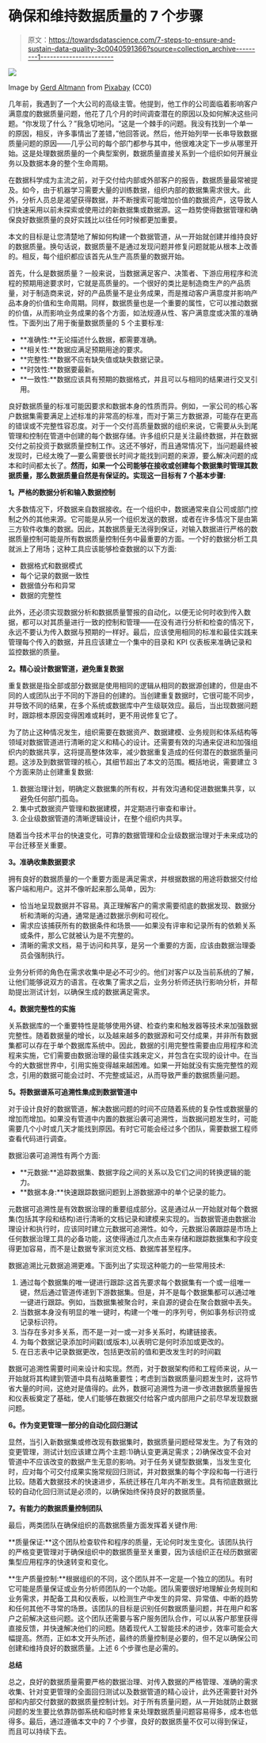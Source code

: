 # 确保和维持数据质量的 7 个步骤

> 原文：<https://towardsdatascience.com/7-steps-to-ensure-and-sustain-data-quality-3c0040591366?source=collection_archive---------1----------------------->

![](img/641c4e47f0d2b50dfc308c51391ce3ff.png)

Image by [Gerd Altmann](https://pixabay.com/users/geralt-9301/?utm_source=link-attribution&utm_medium=referral&utm_campaign=image&utm_content=3530353) from [Pixabay](https://pixabay.com/?utm_source=link-attribution&utm_medium=referral&utm_campaign=image&utm_content=3530353) (CC0)

几年前，我遇到了一个大公司的高级主管。他提到，他工作的公司面临着影响客户满意度的数据质量问题，他花了几个月的时间调查潜在的原因以及如何解决这些问题。“你发现了什么？”我急切地问。“这是一个棘手的问题。我没有找到一个单一的原因，相反，许多事情出了差错，”他回答说。然后，他开始列举一长串导致数据质量问题的原因——几乎公司的每个部门都参与其中，他很难决定下一步从哪里开始。这是处理数据质量的一个典型案例，数据质量直接关系到一个组织如何开展业务以及数据本身的整个生命周期。

在数据科学成为主流之前，对于交付给内部或外部客户的报告，数据质量最常被提及。如今，由于机器学习需要大量的训练数据，组织内部的数据集需求很大。此外，分析人员总是渴望获得数据，并不断搜索可能增加价值的数据资产，这导致人们快速采用以前未探索或使用过的新数据集或数据源。这一趋势使得数据管理和确保良好数据质量的良好实践比以往任何时候都更加重要。

本文的目标是让您清楚地了解如何构建一个数据管道，从一开始就创建并维持良好的数据质量。换句话说，数据质量不是通过发现问题并修复问题就能从根本上改善的。相反，每个组织都应该首先从生产高质量的数据开始。

首先，什么是数据质量？一般来说，当数据满足客户、决策者、下游应用程序和流程的预期用途要求时，它就是高质量的。一个很好的类比是制造商生产的产品质量，对于制造商来说，好的产品质量不是业务成果，而是推动客户满意度并影响产品本身的价值和生命周期。同样，数据质量也是一个重要的属性，它可以推动数据的价值，从而影响业务成果的各个方面，如法规遵从性、客户满意度或决策的准确性。下面列出了用于衡量数据质量的 5 个主要标准:

*   **准确性:**无论描述什么数据，都需要准确。
*   **相关性:**数据应满足预期用途的要求。
*   **完整性:**数据不应有缺失值或缺失数据记录。
*   **时效性:**数据要最新。
*   **一致性:**数据应该具有预期的数据格式，并且可以与相同的结果进行交叉引用。

良好数据质量的标准可能因要求和数据本身的性质而异。例如，一家公司的核心客户数据集需要满足上述标准的非常高的标准，而对于第三方数据源，可能存在更高的错误或不完整性容忍度。对于一个交付高质量数据的组织来说，它需要从头到尾管理和控制在管道中创建的每个数据存储。许多组织只是关注最终数据，并在数据交付之前投资于数据质量控制工作。这还不够好，而且通常情况下，当问题最终被发现时，已经太晚了—要么需要很长时间才能找到问题的来源，要么解决问题的成本和时间都太长了。**然而，如果一个公司能够在接收或创建每个数据集时管理其数据质量，那么数据质量自然是有保证的。实现这一目标有 7 个基本步骤:**

**1。严格的数据分析和输入数据控制**

大多数情况下，坏数据来自数据接收。在一个组织中，数据通常来自公司或部门控制之外的其他来源。它可能是从另一个组织发送的数据，或者在许多情况下是由第三方软件收集的数据。因此，其数据质量无法得到保证，对输入数据进行严格的数据质量控制可能是所有数据质量控制任务中最重要的方面。一个好的数据分析工具就派上了用场；这种工具应该能够检查数据的以下方面:

*   数据格式和数据模式
*   每个记录的数据一致性
*   数据值分布和异常
*   数据的完整性

此外，还必须实现数据分析和数据质量警报的自动化，以便无论何时收到传入数据，都可以对其质量进行一致的控制和管理——在没有进行分析和检查的情况下，永远不要认为传入数据与预期的一样好。最后，应该使用相同的标准和最佳实践来管理每个传入的数据，并且应该建立一个集中的目录和 KPI 仪表板来准确记录和监控数据的质量。

**2。精心设计数据管道，避免重复数据**

重复数据是指全部或部分数据是使用相同的逻辑从相同的数据源创建的，但是由不同的人或团队出于不同的下游目的创建的。当创建重复数据时，它很可能不同步，并导致不同的结果，在多个系统或数据库中产生级联效应。最后，当出现数据问题时，跟踪根本原因变得困难或耗时，更不用说修复它了。

为了防止这种情况发生，组织需要在数据资产、数据建模、业务规则和体系结构等领域对数据管道进行清晰的定义和精心的设计。还需要有效的沟通来促进和加强组织内的数据共享，这将提高整体效率，减少数据重复造成的任何潜在的数据质量问题。这涉及到数据管理的核心，其细节超出了本文的范围。概括地说，需要建立 3 个方面来防止创建重复数据:

1.  数据治理计划，明确定义数据集的所有权，并有效沟通和促进数据集共享，以避免任何部门孤岛。
2.  集中式数据资产管理和数据建模，并定期进行审查和审计。
3.  企业级数据管道的清晰逻辑设计，在整个组织内共享。

随着当今技术平台的快速变化，可靠的数据管理和企业级数据治理对于未来成功的平台迁移至关重要。

**3。准确收集数据要求**

拥有良好的数据质量的一个重要方面是满足需求，并根据数据的用途将数据交付给客户端和用户。这并不像听起来那么简单，因为:

*   恰当地呈现数据并不容易。真正理解客户的需求需要彻底的数据发现、数据分析和清晰的沟通，通常是通过数据示例和可视化。
*   需求应该捕获所有的数据条件和场景——如果没有评审和记录所有的依赖关系或条件，那么它就被认为是不完整的。
*   清晰的需求文档，易于访问和共享，是另一个重要的方面，应该由数据治理委员会强制执行。

业务分析师的角色在需求收集中是必不可少的。他们对客户以及当前系统的了解，让他们能够说双方的语言。在收集了需求之后，业务分析师还执行影响分析，并帮助提出测试计划，以确保生成的数据满足需求。

**4。数据完整性的实施**

关系数据库的一个重要特性是能够使用外键、检查约束和触发器等技术来加强数据完整性。随着数据量的增长，以及越来越多的数据源和可交付成果，并非所有数据集都可以存在于单个数据库系统中。因此，数据的引用完整性需要由应用程序和流程来实施，它们需要由数据治理的最佳实践来定义，并包含在实现的设计中。在当今的大数据世界中，引用实施变得越来越困难。如果一开始就没有实施完整性的观念，引用的数据可能会过时、不完整或延迟，从而导致严重的数据质量问题。

**5。将数据谱系可追溯性集成到数据管道中**

对于设计良好的数据管道，解决数据问题的时间不应随着系统的复杂性或数据量的增加而增加。如果没有管道中内置的数据沿袭可追溯性，当数据问题发生时，可能需要几个小时或几天才能找到原因。有时它可能会经过多个团队，需要数据工程师查看代码进行调查。

数据沿袭可追溯性有两个方面:

*   **元数据:**追踪数据集、数据字段之间的关系以及它们之间的转换逻辑的能力。
*   **数据本身:**快速跟踪数据问题到上游数据源中的单个记录的能力。

元数据可追溯性是有效数据治理的重要组成部分。这是通过从一开始就对每个数据集(包括其字段和结构)进行清晰的文档记录和建模来实现的。当数据管道由数据治理设计和执行时，应该同时建立元数据可追溯性。如今，元数据沿袭跟踪是市场上任何数据治理工具的必备功能，这使得通过几次点击来存储和跟踪数据集和字段变得更加容易，而不是让数据专家浏览文档、数据库甚至程序。

数据追溯比元数据追溯更难。下面列出了实现这种能力的一些常用技术:

1.  通过每个数据集的唯一键进行跟踪:这首先要求每个数据集有一个或一组唯一键，然后通过管道传递到下游数据集。但是，并不是每个数据集都可以通过唯一键进行跟踪。例如，当数据集被聚合时，来自源的键会在聚合数据中丢失。
2.  当数据本身没有明显的唯一键时，构建一个唯一的序列号，例如事务标识符或记录标识符。
3.  当存在多对多关系，而不是一对一或一对多关系时，构建链接表。
4.  为每个数据记录添加时间戳(或版本),以表明它是何时添加或更改的。
5.  在日志表中记录数据更改，包括更改前的值和更改发生时的时间戳

数据可追溯性需要时间来设计和实现。然而，对于数据架构师和工程师来说，从一开始就将其构建到管道中具有战略重要性；考虑到当数据质量问题发生时，这将节省大量的时间，这绝对是值得的。此外，数据可追溯性为进一步改进数据质量报告和仪表板奠定了基础，使人们能够在数据交付给客户或内部用户之前尽早发现数据问题。

**6。作为变更管理一部分的自动化回归测试**

显然，当引入新数据集或修改现有数据集时，数据质量问题经常发生。为了有效的变更管理，测试计划应该建立两个主题:1)确认变更满足需求；2)确保改变不会对管道中不应该改变的数据产生无意的影响。对于任务关键型数据集，当发生变化时，应对每个可交付成果实施常规回归测试，并对数据集的每个字段和每一行进行比较。随着大数据技术的快速进步，系统迁移在几年内不断发生。具有彻底数据比较的自动化回归测试是必须的，以确保始终保持良好的数据质量。

**7。有能力的数据质量控制团队**

最后，两类团队在确保组织的高数据质量方面发挥着关键作用:

**质量保证:**这个团队检查软件和程序的质量，无论何时发生变化。该团队执行的严格变更管理对于确保组织中的数据质量至关重要，因为该组织正在经历数据密集型应用程序的快速转变和变化。

**生产质量控制:**根据组织的不同，这个团队并不一定是一个独立的团队。有时它可能是质量保证或业务分析师团队的一个功能。团队需要很好地理解业务规则和业务需求，并配备工具和仪表板，以检测生产中发生的异常、异常值、中断的趋势和任何其他不寻常的场景。该团队的目标是识别任何数据质量问题，并在用户和客户之前解决这些问题。这个团队还需要与客户服务团队合作，可以从客户那里获得直接反馈，并快速解决他们的问题。随着现代人工智能技术的进步，效率可能会大幅提高。然而，正如本文开头所述，最终的质量控制是必要的，但不足以确保公司创建和维持良好的数据质量。上述 6 个步骤也是必需的。

**总结**

总之，良好的数据质量需要严格的数据治理、对传入数据的严格管理、准确的需求收集、针对变更管理的全面回归测试以及数据管道的精心设计，此外还需要针对外部和内部交付数据的数据质量控制计划。对于所有质量问题，从一开始就防止数据问题的发生要比依靠防御系统和临时修复来处理数据质量问题容易得多，成本也低得多。最后，通过遵循本文中的 7 个步骤，良好的数据质量不仅可以得到保证，而且可以持续下去。